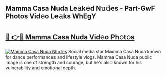 ## Mamma Casa Nuda Le𝚊k𝚎d N𝚞𝚍es - Part-GwF Photos Vid𝚎o Le𝚊ks WhEgY

# <h2><a href="http://fbdthc.evod.top/?m=Mamma+Casa+Nuda">🔗 👉🔴 Mamma Casa Nuda Vid𝚎o Ph𝚘t𝚘s</a></h2>

[![Mamma Casa Nuda N𝚞d𝚎s](https://i.imgur.com/8V9OHl7.gif)](http://fbdthc.evod.top/?m=Mamma+Casa+Nuda)
Social media star Mamma Casa Nuda known for dance performances and lifestyle vlogs. Mamma Casa Nuda public image is one of strength and courage, but he's also known for his vulnerability and emotional depth. 
